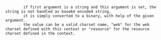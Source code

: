 
			if first argument is a string and this argument is set, the string is not handled as base64 encoded string,
			it is simply converted to a binary, with help of the given argument.
			the value can be a valid charset name, "web" for the web charset defined with this context or "resource" for the resource charset defined in the context.